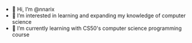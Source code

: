 - 👋 Hi, I’m @nnarix
- 👀 I’m interested in learning and expanding my knowledge of computer science
- 🌱 I’m currently learning with CS50's computer science programming course

<!---
nnarix/nnarix is a ✨ special ✨ repository because its `README.md` (this file) appears on your GitHub profile.
You can click the Preview link to take a look at your changes.
--->
